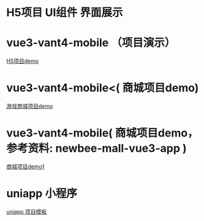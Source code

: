 # H5项目 UI组件 界面展示

# vue3-vant4-mobile （项目演示）
<a href="https://firecodes.github.io/uniapp-shop-template/dist-vant-template/"> H5项目demo</a>

# vue3-vant4-mobile<( 商城项目demo)
<a href="https://firecodes.github.io/uniapp-shop-template/dist-mall/"> 游戏商城项目demo</a>

# vue3-vant4-mobile( 商城项目demo， 参考资料: newbee-mall-vue3-app )
<a href="https://firecodes.github.io/uniapp-shop-template/dist-mall-demo/"> 商城项目demo1</a> 

# uniapp 小程序
<a href="https://firecodes.github.io/uniapp-shop-template/dist/build/h5/"> uniapp 项目模板</a>



